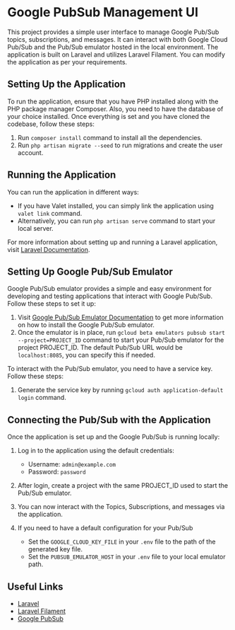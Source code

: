 # Google PubSub Management UI

This project provides a simple user interface to manage Google Pub/Sub topics, subscriptions, and messages. It can interact with both Google Cloud Pub/Sub and the Pub/Sub emulator hosted in the local environment. The application is built on Laravel and utilizes Laravel Filament. You can modify the application as per your requirements.

## Setting Up the Application

To run the application, ensure that you have PHP installed along with the PHP package manager Composer. Also, you need to have the database of your choice installed. Once everything is set and you have cloned the codebase, follow these steps:

1. Run `composer install` command to install all the dependencies.
2. Run `php artisan migrate --seed` to run migrations and create the user account.

## Running the Application

You can run the application in different ways:

- If you have Valet installed, you can simply link the application using `valet link` command.
- Alternatively, you can run `php artisan serve` command to start your local server.

For more information about setting up and running a Laravel application, visit [Laravel Documentation](https://laravel.com/docs/10.x/installation).

## Setting Up Google Pub/Sub Emulator

Google Pub/Sub emulator provides a simple and easy environment for developing and testing applications that interact with Google Pub/Sub. Follow these steps to set it up:

1. Visit [Google Pub/Sub Emulator Documentation](https://cloud.google.com/pubsub/docs/emulator) to get more information on how to install the Google Pub/Sub emulator.
2. Once the emulator is in place, run `gcloud beta emulators pubsub start --project=PROJECT_ID` command to start your Pub/Sub emulator for the project PROJECT_ID. The default Pub/Sub URL would be `localhost:8085`, you can specify this if needed.

To interact with the Pub/Sub emulator, you need to have a service key. Follow these steps:

1. Generate the service key by running `gcloud auth application-default login` command.

## Connecting the Pub/Sub with the Application

Once the application is set up and the Google Pub/Sub is running locally:

1. Log in to the application using the default credentials:
    - Username: `admin@example.com`
    - Password: `password`

2. After login, create a project with the same PROJECT_ID used to start the Pub/Sub emulator.
3. You can now interact with the Topics, Subscriptions, and messages via the application.
4. If you need to have a default configuration for your Pub/Sub
   - Set the `GOOGLE_CLOUD_KEY_FILE` in your `.env` file to the path of the generated key file.
   - Set the `PUBSUB_EMULATOR_HOST` in your `.env` file to your local emulator path.


## Useful Links

- [Laravel](https://laravel.com/)
- [Laravel Filament](hhttps://filamentphp.com/)
- [Google PubSub](https://cloud.google.com/pubsub/)
